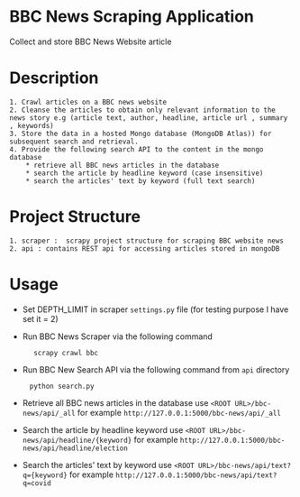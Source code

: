 # BBC News Scraping Application
Collect and store BBC News Website article

# Description
    1. Crawl articles on a BBC news website
    2. Cleanse the articles to obtain only relevant information to the news story e.g (article text, author, headline, article url , summary , keywords)
    3. Store the data in a hosted Mongo database (MongoDB Atlas)) for subsequent search and retrieval.
    4. Provide the following search API to the content in the mongo database
        * retrieve all BBC news articles in the database
        * search the article by headline keyword (case insensitive)
        * search the articles' text by keyword (full text search)
        
# Project Structure
    1. scraper :  scrapy project structure for scraping BBC website news
    2. api : contains REST api for accessing articles stored in mongoDB
    
    
    
# Usage
   * Set DEPTH_LIMIT in scraper `settings.py` file  (for testing purpose I have set it = 2)
   
   * Run BBC News Scraper via the following command 
   ```
         scrapy crawl bbc  
   ```

   * Run BBC New Search API via the following command from `api` directory
   ```
        python search.py
   ```

   * Retrieve all BBC news articles in the database use `<ROOT URL>/bbc-news/api/_all` for example `http://127.0.0.1:5000/bbc-news/api/_all`
   
   
   * Search the article by headline keyword use `<ROOT URL>/bbc-news/api/headline/{keyword}` for example `http://127.0.0.1:5000/bbc-news/api/headline/election`
     
     
   * Search the articles' text by keyword use `<ROOT URL>/bbc-news/api/text?q={keyword}` for example `http://127.0.0.1:5000/bbc-news/api/text?q=covid`
  


    
      

